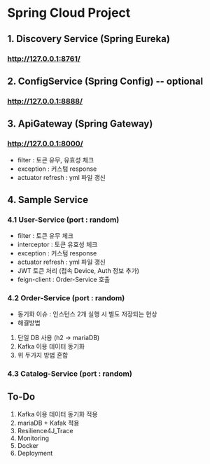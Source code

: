 # Spring Cloud Project

## 1. Discovery Service (Spring Eureka)
### http://127.0.0.1:8761/
## 2. ConfigService (Spring Config) -- optional
### http://127.0.0.1:8888/
## 3. ApiGateway (Spring Gateway)
### http://127.0.0.1:8000/
- filter : 토큰 유무, 유효성 체크
- exception : 커스텀 response
- actuator refresh : yml 파일 갱신

## 4. Sample Service
### 4.1 User-Service (port : random)
- filter : 토큰 유무 체크
- interceptor : 토큰 유효성 체크
- exception : 커스텀 response
- actuator refresh : yml 파일 갱신
- JWT 토큰 처리 (접속 Device, Auth 정보 추가)
- feign-client : Order-Service 호출

### 4.2 Order-Service (port : random)
- 동기화 이슈 : 인스턴스 2개 실행 시 별도 저장되는 현상
- 해결방법
1. 단일 DB 사용 (h2 -> mariaDB)
2. Kafka 이용 데이터 동기화
3. 위 두가지 방법 혼합 

### 4.3 Catalog-Service (port : random)

## To-Do
1. Kafka 이용 데이터 동기화 적용
2. mariaDB + Kafak 적용
3. Resilience4J_Trace
4. Monitoring
5. Docker
6. Deployment